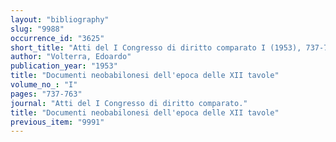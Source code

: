 ```yaml
---
layout: "bibliography"
slug: "9988"
occurrence_id: "3625"
short_title: "Atti del I Congresso di diritto comparato I (1953), 737-763"
author: "Volterra, Edoardo"
publication_year: "1953"
title: "Documenti neobabilonesi dell'epoca delle XII tavole"
volume_no_: "I"
pages: "737-763"
journal: "Atti del I Congresso di diritto comparato."
title: "Documenti neobabilonesi dell'epoca delle XII tavole"
previous_item: "9991"
---
```


